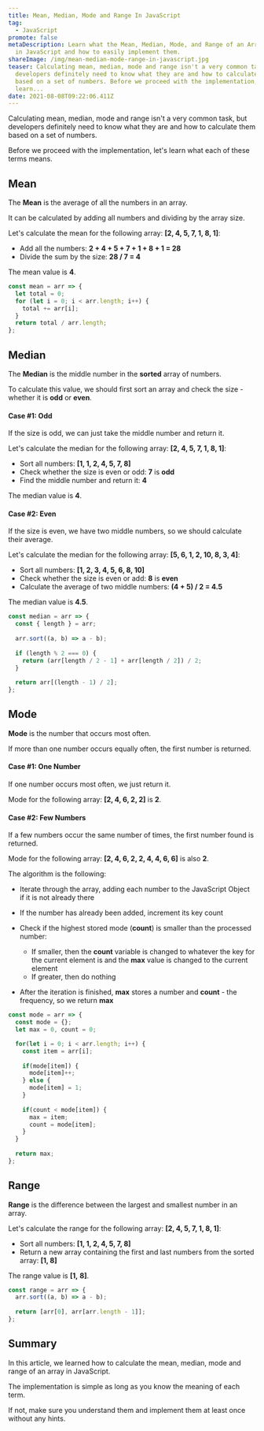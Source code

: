 ```yaml
---
title: Mean, Median, Mode and Range In JavaScript
tag:
  - JavaScript
promote: false
metaDescription: Learn what the Mean, Median, Mode, and Range of an Array mean
  in JavaScript and how to easily implement them.
shareImage: /img/mean-median-mode-range-in-javascript.jpg
teaser: Calculating mean, median, mode and range isn't a very common task, but
  developers definitely need to know what they are and how to calculate them
  based on a set of numbers. Before we proceed with the implementation, let's
  learn...
date: 2021-08-08T09:22:06.411Z
---
```

Calculating mean, median, mode and range isn't a very common task, but developers definitely need to know what they are and how to calculate them based on a set of numbers.

Before we proceed with the implementation, let's learn what each of these terms means.

## Mean

The **Mean** is the average of all the numbers in an array.

It can be calculated by adding all numbers and dividing by the array size.

Let's calculate the mean for the following array: **\[2, 4, 5, 7, 1, 8, 1]**:

* Add all the numbers: **2 + 4 + 5 + 7 + 1 + 8 + 1 = 28**
* Divide the sum by the size: **28 / 7 = 4**

The mean value is **4**.

```javascript
const mean = arr => {
  let total = 0;
  for (let i = 0; i < arr.length; i++) {
    total += arr[i];
  }
  return total / arr.length;
};
```

## Median

The **Median** is the middle number in the **sorted** array of numbers.

To calculate this value, we should first sort an array and check the size - whether it is **odd** or **even**.

#### Case #1: Odd

If the size is odd, we can just take the middle number and return it.

Let's calculate the median for the following array: **\[2, 4, 5, 7, 1, 8, 1]**:

* Sort all numbers: **\[1, 1, 2, 4, 5, 7, 8]**
* Check whether the size is even or odd: **7** is **odd**
* Find the middle number and return it: **4**

The median value is **4**.

#### Case #2: Even

If the size is even, we have two middle numbers, so we should calculate their average.

Let's calculate the median for the following array: **\[5, 6, 1, 2, 10, 8, 3, 4]**:

* Sort all numbers: **\[1, 2, 3, 4, 5, 6, 8, 10]**
* Check whether the size is even or add: **8** is **even**
* Calculate the average of two middle numbers: **(4 + 5) / 2 = 4.5**

The median value is **4.5**.

```javascript
const median = arr => {
  const { length } = arr;
  
  arr.sort((a, b) => a - b);
  
  if (length % 2 === 0) {
    return (arr[length / 2 - 1] + arr[length / 2]) / 2;
  }
  
  return arr[(length - 1) / 2];
};
```

## Mode

**Mode** is the number that occurs most often.

If more than one number occurs equally often, the first number is returned.

#### Case #1: One Number

If one number occurs most often, we just return it.

Mode for the following array: **\[2, 4, 6, 2, 2]** is **2**.

#### Case #2: Few Numbers

If a few numbers occur the same number of times, the first number found is returned.

Mode for the following array: **\[2, 4, 6, 2, 2, 4, 4, 6, 6]** is also **2**.

The algorithm is the following:

* Iterate through the array, adding each number to the JavaScript Object if it is not already there
* If the number has already been added, increment its key count
* Check if the highest stored mode (**count**) is smaller than the processed number:

  * If smaller, then the **count** variable is changed to whatever the key for the current element is and the **max** value is changed to the current element
  * If greater, then do nothing
* After the iteration is finished, **max** stores a number and **count** - the frequency, so we return **max**

```javascript
const mode = arr => {
  const mode = {};
  let max = 0, count = 0;

  for(let i = 0; i < arr.length; i++) {
    const item = arr[i];
    
    if(mode[item]) {
      mode[item]++;
    } else {
      mode[item] = 1;
    }
    
    if(count < mode[item]) {
      max = item;
      count = mode[item];
    }
  }
   
  return max;
};
```

## Range

**Range** is the difference between the largest and smallest number in an array.

Let's calculate the range for the following array: **\[2, 4, 5, 7, 1, 8, 1]**:

* Sort all numbers: **\[1, 1, 2, 4, 5, 7, 8]**
* Return a new array containing the first and last numbers from the sorted array: **\[1, 8]**

The range value is **[1,** **8]**.

```javascript
const range = arr => {
  arr.sort((a, b) => a - b);
  
  return [arr[0], arr[arr.length - 1]];
};
```

## Summary

In this article, we learned how to calculate the mean, median, mode and range of an array in JavaScript.

The implementation is simple as long as you know the meaning of each term.

If not, make sure you understand them and implement them at least once without any hints.